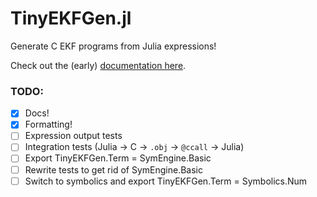 # TinyEKFGen.jl

Generate C EKF programs from Julia expressions!

Check out the (early) [documentation here](https://thatcherc.github.io/TinyEKFGen.jl/).

### TODO:
- [x] Docs!
- [x] Formatting!
- [ ] Expression output tests
- [ ] Integration tests (Julia -> C -> `.obj` -> `@ccall` -> Julia)
- [ ] Export TinyEKFGen.Term = SymEngine.Basic
- [ ] Rewrite tests to get rid of SymEngine.Basic
- [ ] Switch to symbolics and export TinyEKFGen.Term = Symbolics.Num
